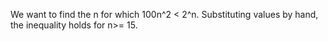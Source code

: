 We want to find the n for which 100n^2 < 2^n.
Substituting values by hand, the inequality holds for n>= 15.
